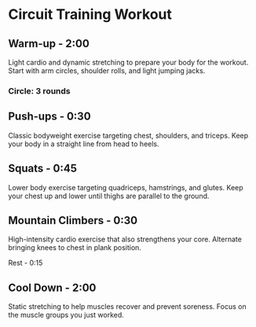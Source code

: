 # Circuit Training Workout

## Warm-up - 2:00
Light cardio and dynamic stretching to prepare your body for the workout.
Start with arm circles, shoulder rolls, and light jumping jacks.

### Circle: 3 rounds
## Push-ups - 0:30
Classic bodyweight exercise targeting chest, shoulders, and triceps.
Keep your body in a straight line from head to heels.

## Squats - 0:45
Lower body exercise targeting quadriceps, hamstrings, and glutes.
Keep your chest up and lower until thighs are parallel to the ground.

## Mountain Climbers - 0:30
High-intensity cardio exercise that also strengthens your core.
Alternate bringing knees to chest in plank position.

Rest - 0:15

## Cool Down - 2:00
Static stretching to help muscles recover and prevent soreness.
Focus on the muscle groups you just worked.